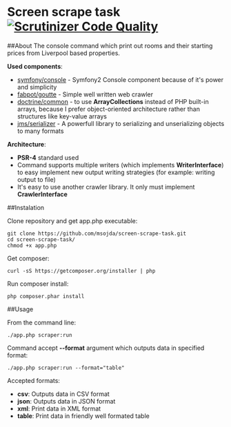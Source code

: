 # Screen scrape task [![Scrutinizer Code Quality](https://scrutinizer-ci.com/g/msojda/screen-scrape-task/badges/quality-score.png?b=master)](https://scrutinizer-ci.com/g/msojda/screen-scrape-task/?branch=master)

##About
The console command which print out rooms and their starting prices from Liverpool based properties.

**Used components**:

 - [symfony/console](https://github.com/symfony/Console) - Symfony2 Console component because of it's power and simplicity
 - [fabpot/goutte](https://github.com/FriendsOfPHP/Goutte) - Simple well written web crawler
 - [doctrine/common](https://github.com/doctrine/common) - to use **ArrayCollections** instead of PHP built-in arrays, because I prefer object-oriented architecture rather than structures like key-value arrays
 - [jms/serializer](https://github.com/schmittjoh/serializer) - A powerfull library to serializing and unserializing objects to many formats

**Architecture**:

 - **PSR-4** standard used
 - Command supports multiple writers (which implements **WriterInterface**) to easy implement new output writing strategies (for example: writing output to file)
 - It's easy to use another crawler library. It only must implement **CrawlerInterface**

##Instalation

Clone repository and get app.php executable:

    git clone https://github.com/msojda/screen-scrape-task.git
    cd screen-scrape-task/
    chmod +x app.php

Get composer:

    curl -sS https://getcomposer.org/installer | php
Run composer install:

    php composer.phar install

##Usage

From the command line:

    ./app.php scraper:run
Command accept **--format** argument which outputs data in specified format:

    ./app.php scraper:run --format="table"
Accepted formats:

 - **csv**: Outputs data in CSV format
 - **json**: Outputs data in JSON format
 - **xml**: Print data in XML format
 - **table**: Print data in friendly well formated table
